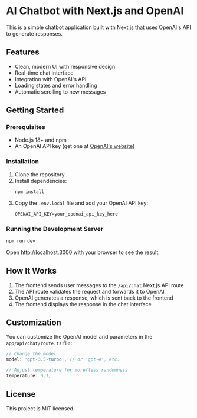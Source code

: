 # AI Chatbot with Next.js and OpenAI

This is a simple chatbot application built with Next.js that uses OpenAI's API to generate responses.

## Features

- Clean, modern UI with responsive design
- Real-time chat interface
- Integration with OpenAI's API
- Loading states and error handling
- Automatic scrolling to new messages

## Getting Started

### Prerequisites

- Node.js 18+ and npm
- An OpenAI API key (get one at [OpenAI's website](https://platform.openai.com/api-keys))

### Installation

1. Clone the repository
2. Install dependencies:
   ```bash
   npm install
   ```
3. Copy the `.env.local` file and add your OpenAI API key:
   ```
   OPENAI_API_KEY=your_openai_api_key_here
   ```

### Running the Development Server

```bash
npm run dev
```

Open [http://localhost:3000](http://localhost:3000) with your browser to see the result.

## How It Works

1. The frontend sends user messages to the `/api/chat` Next.js API route
2. The API route validates the request and forwards it to OpenAI
3. OpenAI generates a response, which is sent back to the frontend
4. The frontend displays the response in the chat interface

## Customization

You can customize the OpenAI model and parameters in the `app/api/chat/route.ts` file:

```typescript
// Change the model
model: 'gpt-3.5-turbo', // or 'gpt-4', etc.

// Adjust temperature for more/less randomness
temperature: 0.7,
```

## License

This project is MIT licensed.

